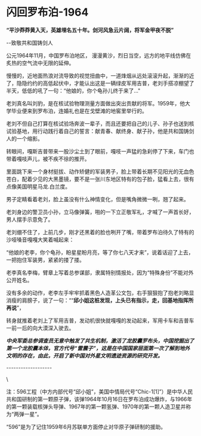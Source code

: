 # 闪回罗布泊-1964

**“平沙莽莽黄入天，英雄埋名五十年。剑河风急云片阔，将军金甲夜不脱”**

&#x20;                                                                                                 \--致敬共和国铸剑人



公元1964年11月，中国罗布泊地区， 漫漫黄沙，烈日当空，远方的地平线仿佛在炙热的空气流中无限的延伸。

慢慢的，近地面热浪对流导致的视觉扭曲中，一道烽烟从远处滚滚升起，渐渐的近了，隐隐约约的高低起伏中，才能认出这是一辆绿皮军用吉普，老刘手搭凉棚望了半天，低低的吼了一句：“他娘的，你个龟孙儿终于来了..."

老刘真名叫刘豹，是在核试验物理测量方面做出突出贡献的将军。1959年，他大学毕业便来到罗布泊，连婚礼也是在戈壁滩的地窖里举行的。

老刘不但自己打算在核试验场奔波一辈子，而且还要把自己的儿子、孙子也送到核试验基地，用行动践行着自己的誓言：献青春、献终身、献子孙，他是共和国铸剑人的一个缩影。



转眼间，嘎斯吉普带来一股沙尘土到了眼前，嘎吱一声猛的急刹停了下来，车门也带着嘎吱声儿，被不疾不徐的推开。

里面跳下来一个身材挺拔、动作矫健的军装男子，脸上带着长期不见阳光的无血色苍白，配着少见的大黑墨镜，要不是一张川东地区特有的包子脸，猛看上去，很有点像美国明星马龙.白兰度。

男子定睛看着老刘，脸上虽没有什么神情变化，但是嘴角微微一咧，翘了起来。

老刘身边的警卫员小孙，立马像弹簧，啪的一下立正敬军礼，才喊了一声首长好，男人摆手示意免了。

老刘绷不住了，上前几步，刚才还黑着的脸也咧开了嘴，带着罗布泊待久了特有的沙哑嗓音嘎嘎大笑着喊起来：

“他娘的老李，你个龟孙，盼星星盼月亮，等了你七八天才来”，说着话迎了上去，一把抱住军装男，紧紧的搂了搂。

老李真名李梅，臂章上写着总参谋部，隶属特别情报处，因为“特殊身份”不能对外公开姓名。

没有多余的动作，老李左手牢牢抓着黑色人造革公文包，右手狠狠抱了抱老刘略显消瘦的肩膀子，说了一句：““**邱小姐这桩发现，上头已有指示，走，回基地指挥所再说**”，

转身就推着老刘上了军用吉普，发动机很快就嘎嘎的发动起来，军用卡车和吉普车一前一后的向大漠深入驶去。





_**中央军委总参调查员无意中触发了共生机制，激活了龙胶囊罗布头，中国挖掘出了第一个龙胶囊本体，官方代号“雷震子”，这是在中国国家层面第一次了解到地外文明的存在，由此，开启了新中国对外星文明遗迹资源的研究开发。**_

\-------------------

\


注：596工程（中方内部代号“邱小姐”，美国中情局代号“Chic-1\[1]”）是中华人民共和国研制的第一颗原子弹，该弹1964年10月16日在罗布泊成功爆炸，与1966年的第一颗装载核弹头导弹、1967年的第一颗氢弹、1970年的第一颗人造卫星并称为“两弹一星”。

“596”是为了记住1959年6月苏联单方面停止对华原子弹研制的援助。




